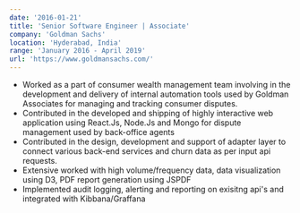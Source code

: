 ```yaml
---
date: '2016-01-21'
title: 'Senior Software Engineer | Associate'
company: 'Goldman Sachs'
location: 'Hyderabad, India'
range: 'January 2016 - April 2019'
url: 'https://www.goldmansachs.com/'
---
```


- Worked as a part of consumer wealth management team involving in the development and delivery of internal automation tools used by Goldman Associates for managing and tracking consumer disputes.
- Contributed in the developed and shipping of highly interactive web application using React.Js, Node.Js and Mongo for dispute management used by back-office agents
- Contributed in the design, development and support of adapter layer to connect various back-end services and churn data as per input api requests.
- Extensive worked with high volume/frequency data, data visualization using D3, PDF report generation using JSPDF
- Implemented audit logging, alerting and reporting on exisitng api's and integrated with Kibbana/Graffana 
